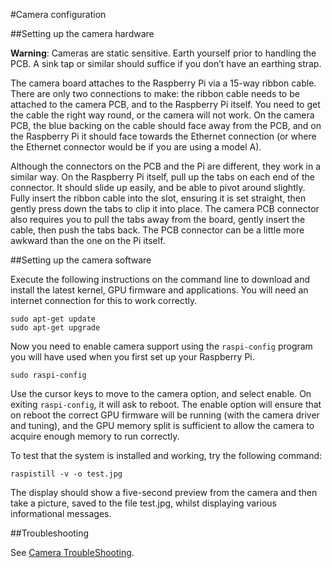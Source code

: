 #Camera configuration

##Setting up the camera hardware


**Warning**: Cameras are static sensitive. Earth yourself prior to handling the PCB. A sink tap or similar should suffice if you don’t have an earthing strap.

The camera board attaches to the Raspberry Pi via a 15-way ribbon cable. There are only two connections to make: the ribbon cable needs to be attached to the camera PCB, and to the Raspberry Pi itself. You need to get the cable the right way round, or the camera will not work. On the camera PCB, the blue backing on the cable should face away from the PCB, and on the Raspberry Pi it should face towards the Ethernet connection (or where the Ethernet connector would be if you are using a model A).

Although the connectors on the PCB and the Pi are different, they work in a similar way. On the Raspberry Pi itself, pull up the tabs on each end of the connector. It should slide up easily, and be able to pivot around slightly. Fully insert the ribbon cable into the slot, ensuring it is set straight, then gently press down the tabs to clip it into place. The camera PCB connector also requires you to pull the tabs away from the board, gently insert the cable, then push the tabs back. The PCB connector can be a little more awkward than the one on the Pi itself. 

##Setting up the camera software

Execute the following instructions on the command line to download and install the latest kernel, GPU firmware and applications. You will need an internet connection for this to work correctly.

```
sudo apt-get update
sudo apt-get upgrade
```

Now you need to enable camera support using the `raspi-config` program you will have used when you first set up your Raspberry Pi.

```
sudo raspi-config
```

Use the cursor keys to move to the camera option, and select enable. On exiting `raspi-config`, it will ask to reboot. The enable option will ensure that on reboot the correct GPU firmware will be running (with the camera driver and tuning), and the GPU memory split is sufficient to allow the camera to acquire enough memory to run correctly. 

To test that the system is installed and working, try the following command: 

```
raspistill -v -o test.jpg
```

The display should show a five-second preview from the camera and then take a picture, saved to the file test.jpg, whilst displaying various informational messages.

##Troubleshooting

See [Camera TroubleShooting](../troubleshooting/hardware/camera.md).
